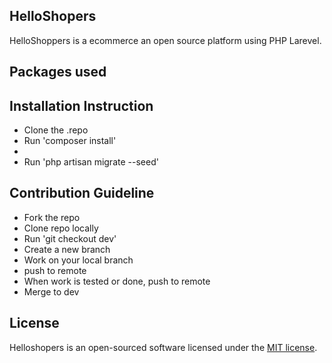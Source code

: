 

## HelloShopers

HelloShoppers is a ecommerce an open source platform using PHP Larevel. 

## Packages used

## Installation Instruction

- Clone the .repo
- Run 'composer install'
- 
- Run 'php artisan migrate --seed'

## Contribution Guideline

- Fork the repo
- Clone repo locally
- Run 'git checkout dev'
- Create a new branch
- Work on your local branch
- push to  remote
- When work is tested or done, push to remote
- Merge to dev

## License

Helloshopers is an open-sourced software licensed under the [MIT license](https://opensource.org/licenses/MIT).
